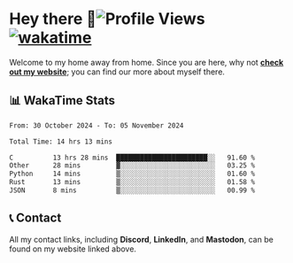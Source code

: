 # Hey there :wave:![Profile Views](https://komarev.com/ghpvc/?username=skifli) [![wakatime](https://wakatime.com/badge/user/b4317b02-0c6d-457b-82a4-a448b8a8d1df.svg)](https://wakatime.com/@b4317b02-0c6d-457b-82a4-a448b8a8d1df)

Welcome to my home away from home. Since you are here, why not [**check out my website**](https://skifli.github.io); you can find our more about myself there.

## 📊 WakaTime Stats

<!--START_SECTION:waka-->

```txt
From: 30 October 2024 - To: 05 November 2024

Total Time: 14 hrs 13 mins

C          13 hrs 28 mins  ███████████████████████░░   91.60 %
Other      28 mins         ▓░░░░░░░░░░░░░░░░░░░░░░░░   03.25 %
Python     14 mins         ▒░░░░░░░░░░░░░░░░░░░░░░░░   01.60 %
Rust       13 mins         ▒░░░░░░░░░░░░░░░░░░░░░░░░   01.58 %
JSON       8 mins          ▒░░░░░░░░░░░░░░░░░░░░░░░░   00.99 %
```

<!--END_SECTION:waka-->

## 📞 Contact

All my contact links, including **Discord**, **LinkedIn**, and **Mastodon**, can be found on my website linked above.
